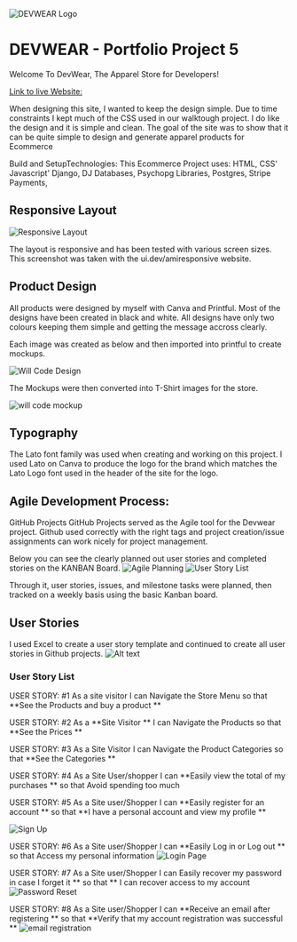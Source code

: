 ![DEVWEAR Logo](./media/Devwear%20Readme%20Logo.PNG)

# DEVWEAR - Portfolio Project 5
Welcome To DevWear,
The Apparel Store for Developers!

[Link to live Website:](https://devwear-0c4ac54770df.herokuapp.com)



When designing this site, I wanted to keep the design simple. Due to time constraints I kept much of the CSS used in our walktough project. I do like the design and it is simple and clean. The goal of the site was to show that it can be quite simple to design and generate apparel products for Ecommerce



Build and SetupTechnologies:
This Ecommerce Project uses:
 HTML,
 CSS'
 Javascript' 
 Django,
 DJ Databases, 
 Psychopg Libraries,
 Postgres,
 Stripe Payments, 

 

## Responsive Layout
![Responsive Layout](media/Responsive1.PNG)

The layout is responsive and has been tested with various screen sizes. This screenshot was taken with the ui.dev/amiresponsive website.


## Product Design
All products were designed by myself with Canva and Printful. Most of the designs have been created in black and white. All designs have only two colours keeping them simple and getting the message accross clearly. 

Each image was created as below and then imported into printful to create mockups.

![Will Code Design](<media/will code design.png>)

The Mockups were then converted into T-Shirt images for the store.

![will code mockup](media/Will_Code_Blk.jpg)

## Typography 

The Lato font family was used when creating and working on this project. I used Lato on Canva to produce the logo for the brand which matches the Lato Logo font used in the header of the site for the logo.

## Agile Development Process:

GitHub Projects
GitHub Projects served as the Agile tool for the Devwear project. Github used correctly  with the right tags and project creation/issue assignments can work nicely for project management. 

Below you can see the clearly planned out user stories and completed stories on the KANBAN Board. 
![Agile Planning](<media/Agile planning.PNG>)
![User Story List](<media/User Story List.PNG>)

Through it, user stories, issues, and milestone tasks were planned, then tracked on a weekly basis using the basic Kanban board.

## User Stories
I used Excel to create a user story template and continued to create all user stories in Github projects.
![Alt text](<media/User Story Example.PNG>)

### User Story List

USER STORY: <Navigate the Store Menu>#1
As a site visitor I can Navigate the Store Menu so that **See the Products and buy a product **

USER STORY: <Navigate the Store Products>#2
As a **Site Visitor ** I can Navigate the Products so that **See the Prices **

USER STORY: <Navigate the Categories>#3
As a Site Visitor I can Navigate the Product Categories so that **See the Categories **

USER STORY: <Easily view the total of my purchases >#4
As a Site User/shopper I can **Easily view the total of my purchases ** so that Avoid spending too much


USER STORY: <Easily register for an account >#5
As a Site user/Shopper I can **Easily register for an account ** so that **I have a personal account and view my profile **

![Sign Up](media/sign_up.PNG)

USER STORY: <Easily Log in or Log out >#6
As a Site user/Shopper I can **Easily Log in or Log out ** so that Access my personal information
![Login Page](<media/Login Page.PNG>)

USER STORY: <Easily recover my password incase I forget it >#7
As a Site user/Shopper I can Easily recover my password in case I forget it ** so that ** I can recover access to my account
![Password Reset](<media/password reset.PNG>)

USER STORY: <Receive an email after registering >#8
As a Site user/Shopper I can **Receive an email after registering ** so that **Verify that my account registration was successful **
![email registration](<media/Email Registration.PNG>)


